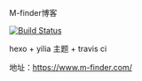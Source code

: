 M-finder博客

[![Build Status](https://travis-ci.org/M-finder/M-finder.github.io.svg)](https://travis-ci.org/M-finder/M-finder.github.io)

hexo + yilia 主题 + travis ci

地址：https://www.m-finder.com/
